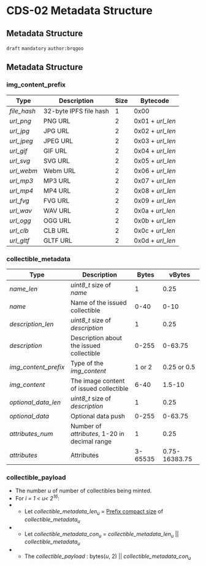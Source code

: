 


CDS-02 Metadata Structure
======

Metadata Structure
-------------------------------

`draft` `mandatory` `author:brqgoo`


## Metadata Structure

### img_content_prefix
| Type               | Description        | Size       |Bytecode       |
|--------------------|--------------|--------------|--------------|
| _file_hash_    | 32-byte IPFS file hash     | 1  | 0x00  |
| _url_png_      | PNG URL    | 2| 0x01 + _url_len_|
| _url_jpg_      | JPG URL      | 2   | 0x02 + _url_len_    |
| _url_jpeg_     | JPEG URL      | 2   | 0x03 + _url_len_    |
| _url_gif_      | GIF URL  | 2  | 0x04 + _url_len_  |
| _url_svg_      | SVG URL | 2 | 0x05  + _url_len_ |
| _url_webm_     | Webm URL | 2 | 0x06  + _url_len_ |
| _url_mp3_      | MP3 URL | 2 | 0x07  + _url_len_ |
| _url_mp4_      | MP4 URL | 2 | 0x08  + _url_len_ |
| _url_fvg_      | FVG URL | 2 | 0x09  + _url_len_ |
| _url_wav_      | WAV URL | 2 | 0x0a  + _url_len_ |
| _url_ogg_      | OGG URL | 2 | 0x0b  + _url_len_ |
| _url_clb_      | CLB URL | 2 | 0x0c  + _url_len_ |
| _url_gltf_     | GLTF URL | 2 | 0x0d  + _url_len_ |

### collectible_metadata
| Type               | Description        | Bytes       | vBytes       |
|--------------------|--------------|--------------|--------------|
| _name_len_    | _uint8_t_ size of _name_  | 1  | 0.25  |
| _name_     | Name of the issued collectible | 0-40  | 0-10  |
| _description_len_  |_uint8_t_ size of _description_ | 1  | 0.25  |
| _description_      | Description about the issued collectible  | 0-255  | 0-63.75     |
| _img_content_prefix_     | Type of the _img_content_ | 1 or 2  | 0.25 or 0.5  |
| _img_content_     | The image content of issued collectible | 6-40  | 1.5-10  |
| _optional_data_len_  |_uint8_t_ size of _description_ | 1  | 0.25  |
| _optional_data_      | Optional data push  | 0-255  | 0-63.75     |
| _attributes_num_     | Number of _attributes_, 1-20 in decimal range | 1  | 0.25  |
| _attributes_     | Attributes | 3-65535  | 0.75-16383.75 |

### collectible_payload
 -  The number  _u_  of number of collectibles being minted.
-  For _i = 1 < u< 2<sup>16</sup>_:
- - Let _collectible_metadata_len<sub>u</sub>_ = [Prefix compact size](https://en.bitcoin.it/wiki/Protocol_documentation#Variable_length_integer) of _collectible_metadata<sub>u</sub>_
- - Let _collectible_metadata_con<sub>u</sub>_ = _collectible_metadata_len<sub>u</sub>_ || _collectible_metadata<sub>u</sub>_
- - The _collectible_payload_ :  bytes(_u_, 2) || _collectible_metadata_con<sub>u</sub>_
